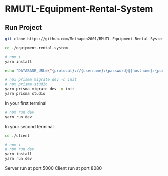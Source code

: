 # RMUTL-Equipment-Rental-System


## Run Project
```bash
git clone https://github.com/Methapon2001/RMUTL-Equipment-Rental-System.git ./equipment-rental-system

cd ./equipment-rental-system

# npm i
yarn install 

echo "DATABASE_URL=\"{protocal}://{username}:{password}@{hostname}:{port}/{database}\"" > .env

# npx prisma migrate dev -n init
# npx prisma studio
yarn prisma migrate dev -n init
yarn prisma studio
```
In your first terminal
```bash
# npm run dev
yarn run dev
```
In your second terminal
```bash
cd ./client

# npm i
# npm run dev
yarn install
yarn run dev
```

Server run at port 5000
Client run at port 8080
